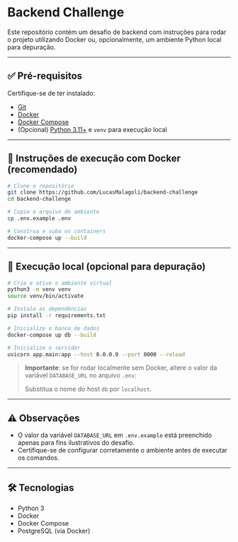 # Backend Challenge

Este repositório contém um desafio de backend com instruções para rodar o projeto utilizando Docker ou, opcionalmente, um ambiente Python local para depuração.

---

## ✅ Pré-requisitos

Certifique-se de ter instalado:

- [Git](https://git-scm.com/)
- [Docker](https://www.docker.com/)
- [Docker Compose](https://docs.docker.com/compose/)
- (Opcional) [Python 3.11+](https://www.python.org/) e `venv` para execução local

---

## 🚀 Instruções de execução com Docker (recomendado)

```bash
# Clone o repositório
git clone https://github.com/LucasMalagoli/backend-challenge
cd backend-challenge

# Copie o arquivo de ambiente
cp .env.example .env

# Construa e suba os containers
docker-compose up --build
````

---

## 🐛 Execução local (opcional para depuração)

```bash
# Crie e ative o ambiente virtual
python3 -m venv venv
source venv/bin/activate

# Instale as dependências
pip install -r requirements.txt

# Inicialize o banco de dados
docker-compose up db --build

# Inicialize o servidor
uvicorn app.main:app --host 0.0.0.0 --port 8000 --reload
```

> **Importante**: se for rodar localmente sem Docker, altere o valor da variável `DATABASE_URL` no arquivo `.env`:
>
> Substitua o nome do host `db` por `localhost`.

---

## ⚠️ Observações

* O valor da variável `DATABASE_URL` em `.env.example` está preenchido apenas para fins ilustrativos do desafio.
* Certifique-se de configurar corretamente o ambiente antes de executar os comandos.

---

## 🛠️ Tecnologias

* Python 3
* Docker
* Docker Compose
* PostgreSQL (via Docker)

